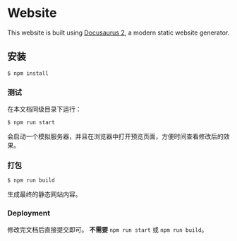 # Website

This website is built using [Docusaurus 2](https://docusaurus.io/), a modern static website generator.

## 安装

```
$ npm install
```

### 测试

在本文档同级目录下运行：

```
$ npm run start 
```

会启动一个模拟服务器，并且在浏览器中打开预览页面，方便时间查看修改后的效果。


### 打包

```
$ npm run build
```

生成最终的静态网站内容。

### Deployment


修改完文档后直接提交即可。 **不需要** `npm run start` 或 `npm run build`。